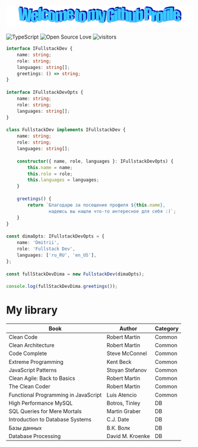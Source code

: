 ![Welcome to my profile!](https://github.com/abbZe/profile-images/blob/main/welcome.png?raw=true)

![TypeScript](https://badges.frapsoft.com/typescript/love/typescript.svg?v=101)
![Open Source Love](https://badges.frapsoft.com/os/v1/open-source.svg?v=103)
![visitors](https://visitor-badge.laobi.icu/badge?page_id=abbZe.abbZe)

```typescript
interface IFullstackDev {
    name: string;
    role: string;
    languages: string[];
    greetings: () => string;
}

interface IFullstackDevOpts {
    name: string;
    role: string;
    languages: string[];
}

class FullstackDev implements IFullstackDev {
    name: string;
    role: string;
    languages: string[];

    constructor({ name, role, languages }: IFullstackDevOpts) {
        this.name = name;
        this.role = role;
        this.languages = languages;
    }

    greetings() {
        return `Благодарю за посещение профиля ${this.name},
                надеюсь вы нашли что-то интересное для себя :)`;
    }
}

const dimaOpts: IFullstackDevOpts = {
    name: 'Dmitrii',
    role: 'Fullstack Dev',
    languages: ['ru_RU', 'en_US'],
};

const fullStackDevDima = new FullstackDev(dimaOpts);

console.log(fullStackDevDima.greetings());
```

# My library

| Book                                           | Author                       | Category |
|------------------------------------------------|------------------------------|----------|
| Clean Code                                     | Robert Martin                | Common   |
| Clean Architecture                             | Robert Martin                | Common   |
| Code Complete                                  | Steve McConnel               | Common   |
| Extreme Programming                            | Kent Beck                    | Common   |
| JavaScript Patterns                            | Stoyan Stefanov              | Common   |
| Clean Agile: Back to Basics                    | Robert Martin                | Common   |
| The Clean Coder                                | Robert Martin                | Common   |
| Functional Programming in JavaScript           | Luis Atencio                 | Common   |
| High Performance MySQL                         | Botros, Tinley               | DB       |
| SQL Queries for Mere Mortals                   | Martin Graber                | DB       |
| Introduction to Database Systems               | C.J. Date                    | DB       |
| Базы данных                                    | В.К. Волк                    | DB       |
| Database Processing                            | David M. Kroenke             | DB       |
